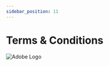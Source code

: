 ```yaml
---
sidebar_position: 11
---
```


# Terms & Conditions

![Adobe Logo](/img/store-usuario/21.png "Hover text")
